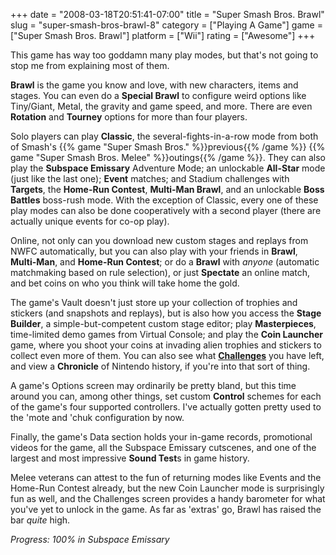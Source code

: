 +++
date = "2008-03-18T20:51:41-07:00"
title = "Super Smash Bros. Brawl"
slug = "super-smash-bros-brawl-8"
category = ["Playing A Game"]
game = ["Super Smash Bros. Brawl"]
platform = ["Wii"]
rating = ["Awesome"]
+++

This game has way too goddamn many play modes, but that's not going to stop me from explaining most of them.

<b>Brawl</b> is the game you know and love, with new characters, items and stages.  You can even do a <b>Special Brawl</b> to configure weird options like Tiny/Giant, Metal, the gravity and game speed, and more.  There are even <b>Rotation</b> and <b>Tourney</b> options for more than four players.

Solo players can play <b>Classic</b>, the several-fights-in-a-row mode from both of Smash's {{% game "Super Smash Bros." %}}previous{{% /game %}} {{% game "Super Smash Bros. Melee" %}}outings{{% /game %}}.  They can also play the <b>Subspace Emissary</b> Adventure Mode; an unlockable <b>All-Star</b> mode (just like the last one); <b>Event</b> matches; and Stadium challenges with <b>Targets</b>, the <b>Home-Run Contest</b>, <b>Multi-Man Brawl</b>, and an unlockable <b>Boss Battles</b> boss-rush mode.  With the exception of Classic, every one of these play modes can also be done cooperatively with a second player (there are actually unique events for co-op play).

Online, not only can you download new custom stages and replays from NWFC automatically, but you can also play with your friends in <b>Brawl</b>, <b>Multi-Man</b>, and <b>Home-Run Contest</b>; or do a <b>Brawl</b> with <i>anyone</i> (automatic matchmaking based on rule selection), or just <b>Spectate</b> an online match, and bet coins on who you think will take home the gold.

The game's Vault doesn't just store up your collection of trophies and stickers (and snapshots and replays), but is also how you access the <b>Stage Builder</b>, a simple-but-competent custom stage editor; play <b>Masterpieces</b>, time-limited demo games from Virtual Console; and play the <b>Coin Launcher</b> game, where you shoot your coins at invading alien trophies and stickers to collect even more of them.  You can also see what <b><a href="http://www.smashbros.com/en_us/gamemode/various/various22.html">Challenges</a></b> you have left, and view a <b>Chronicle</b> of Nintendo history, if you're into that sort of thing.

A game's Options screen may ordinarily be pretty bland, but this time around you can, among other things, set custom <b>Control</b> schemes for each of the game's four supported controllers.  I've actually gotten pretty used to the 'mote and 'chuk configuration by now.

Finally, the game's Data section holds your in-game records, promotional videos for the game, all the Subspace Emissary cutscenes, and one of the largest and most impressive <b>Sound Test</b>s in game history.

Melee veterans can attest to the fun of returning modes like Events and the Home-Run Contest already, but the new Coin Launcher mode is surprisingly fun as well, and the Challenges screen provides a handy barometer for what you've yet to unlock in the game.  As far as 'extras' go, Brawl has raised the bar <i>quite</i> high.

<i>Progress: 100% in Subspace Emissary</i>